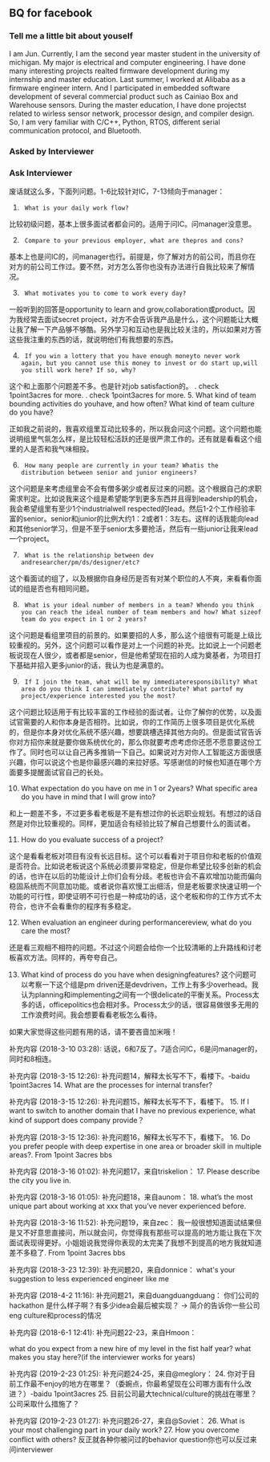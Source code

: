 ## BQ for facebook


### Tell me a little bit about youself
I am Jun. Currently, I am the second year master student in the university of michigan. My major is electrical and computer engineering. I have done many interesting projects realted firmware development during my internship and master education.
Last summer, I worked at Alibaba as a firmware engineer intern. And I participated in embedded software development of several commercial product such as Cainiao Box and Warehouse sensors. During the master education, I have done projectst related to wirless sensor network, processor design, and compiler design. So, I am very familiar with C/C++, Python, RTOS, different serial communication protocol, and Bluetooth.

### Asked by Interviewer




### Ask Interviewer

废话就这么多，下面列问题。1-6比较针对IC，7-13倾向于manager：

1.      What is your daily work flow?

比较初级问题，基本上很多面试者都会问的。适用于问IC。问manager没意思。


2.      Compare to your previous employer, what are thepros and cons?

基本上也是问IC的，问manager也行。前提是，你了解对方的前公司，而且你在对方的前公司工作过。要不然，对方怎么答你也没有办法进行自我比较来了解情况。


3.      What motivates you to come to work every day?

一般听到的回答是opportunity to learn and grow,collaboration或product。因为我经常去面试secret project，对方不会告诉我产品是什么，这个问题能让大概让我了解一下产品够不够酷。另外学习和互动也是我比较关注的，所以如果对方答这些我注重的东西的话，就说明他们有我想要的东西。


4.      If you win a lottery that you have enough moneyto never work again, but you cannot use this money to invest or do start up,will you still work here? If so, why?

这个和上面那个问题差不多。也是针对job satisfaction的。
. check 1point3acres for more.
. check 1point3acres for more.
5.      What kind of team bounding activities do youhave, and how often? What kind of team culture do you have?

正如我之前说的，我喜欢组里互动比较多的，所以我会问这个问题。这个问题也能说明组里气氛怎么样，是比较轻松活跃的还是很严肃工作的。还有就是看看这个组里的人是否和我气味相投。


6.      How many people are currently in your team? Whatis the distribution between senior and junior engineers?

这个问题是来考虑组里会不会有僧多粥少或者反过来的问题。这个根据自己的求职需求判定。比如说我来这个组是希望能学到更多东西并且得到leadership的机会，我会希望组里有至少1个industrialwell respected的lead。然后1-2个工作经验丰富的senior。senior和junior的比例大约1：2或者1：3左右。这样的话我能向lead和其他senior学习，但是不至于senior太多要抢活，然后有一些junior让我来lead一个project。


7.      What is the relationship between dev andresearcher/pm/ds/designer/etc?

这个看面试的组了，以及根据你自身经历是否有对某个职位的人不爽，来看看你面试的组是否也有相同问题。


8.      What is your ideal number of members in a team? Whendo you think you can reach the ideal number of team members and how? What sizeof team do you expect in 1 or 2 years?

这个问题是看组里项目的前景的。如果要招的人多，那么这个组很有可能是上级比较重视的。另外，这个问题可以看作是对上一个问题的补充。比如说上一个问题老板说现在人很少，或者都是senior，但是他希望现在招的人成为奠基者，为项目打下基础并招入更多junior的话，我认为也是满意的。


9.      If I join the team, what will be my immediateresponsibility? What area do you think I can immediately contribute? What partof my project/experience interested you the most?

这个问题比较适用于有比较丰富的工作经验的面试者。让你了解你的优势，以及面试官需要的人和你本身是否相符。比如说，你的工作简历上很多项目是优化系统的，但是你本身对优化系统不感兴趣，想要跳槽选择其他方向的。但是面试官告诉你对方招你来就是要你做系统优化的，那么你就要考虑考虑你还愿不愿意要这份工作了。同时也可以让自己再多推销一下自己。如果说对方对你人工智能这方面很感兴趣，你可以说这个也是你最感兴趣的来拉好感。写感谢信的时候也知道在哪个方面要多提醒面试官自己的长处。


10.  What expectation do you have on me in 1 or 2years? What specific area do you have in mind that I will grow into?

和上一题差不多，不过更多看老板是不是有想过你的长远职业规划。有想过的话自然是对你比较重视的。同样，更加适合有经验比较了解自己想要什么的面试者。


11.  How do you evaluate success of a project?

这个是看看老板对项目有没有长远目标。这个可以看看对于项目你和老板的价值观是否符合。比如说老板说这个系统必须要非常稳定，但是你希望比较多创新的机会的话，也许在以后的功能设计上你们会有分歧。老板也许会不喜欢增加功能而偏向稳固系统而不同意加功能。或者说你喜欢慢工出细活，但是老板要求快速证明一个功能的可行性，即使证明不可行也是一种成功的话，这个老板和你的工作方式不太符合，也许不会看重你的程序有多稳定。


12.  When evaluation an engineer during performancereview, what do you care the most?

还是看三观相不相符的问题。不过这个问题会给你一个比较清晰的上升路线和讨老板喜欢方法。同样的，再夸夸自己。


13.  What kind of process do you have when designingfeatures?
这个问题可以考察一下这个组是pm driven还是devdriven，工作上有多少overhead。我认为planning和implementing之间有一个很delicate的平衡关系。Process太多的话，officepolitics也会相对多。Process太少的话，很容易做很多无用的工作浪费时间。我会想要看看老板怎么看待。

如果大家觉得这些问题有用的话，请不要吝啬加米哦！




补充内容 (2018-3-10 03:28):
话说，6和7反了。7适合问IC，6是问manager的，同时和8相连。

补充内容 (2018-3-15 12:26):
补充问题14，解释太长写不下，看楼下。-baidu 1point3acres
14. What are the processes for internal transfer?


补充内容 (2018-3-15 12:26):
补充问题15，解释太长写不下，看楼下。
15. If I want to switch to another domain that I have no previous experience, what kind of support does company provide？

补充内容 (2018-3-15 12:36):
补充问题16，解释太长写不下，看楼下。
16. Do you prefer people with deep expertise in one area or broader skill in multiple areas?. From 1point 3acres bbs

补充内容 (2018-3-16 01:02):
补充问题17，来自triskelion：
17. Please describe the city you live in.

补充内容 (2018-3-16 01:05):
补充问题18，来自aunom：
18. what’s the most unique part about working at xxx that you’ve never experienced before.

补充内容 (2018-3-16 11:52):
补充问题19，来自zec：
我一般很想知道面试结果但是又不好意思直接问，所以就会问，你觉得我有那些可以提高的地方能让我在下次面试表现得更好。小姐姐说我觉得你表现的太完美了我想不到提高的地方我就知道差不多稳了. From 1point 3acres bbs

补充内容 (2018-3-23 12:39):
补充问题20，来自donnice：
what's your suggestion to less experienced engineer like me

补充内容 (2018-4-2 11:16):
补充问题21，来自duangduangduang：
你们公司的hackathon 是什么样子啊？有多少idea会最后被实现？ -> 简介的告诉你一些公司eng culture和process的情况

补充内容 (2018-6-1 12:41):
补充问题22-23，来自Hmoon：

what do you expect from a new hire of my level in the fist half year?
what makes you stay here?(if the interviewer works for years)

补充内容 (2019-2-23 01:25):
补充问题24-25，来自@meglory：
24. 你对于目前工作最不enjoy的地方在哪里？（委婉点，你最希望现在公司哪方面有什么改进？）-baidu 1point3acres
25. 目前公司最大technical/culture的挑战在哪里？公司采取什么措施了？

补充内容 (2019-2-23 01:27):
补充问题26-27，来自@Soviet：
26. What is your most challenging part in your daily work?
27. How you overcome conflict with others?
反正就各种你被问过的behavior question你也可以反过来问interviewer 